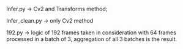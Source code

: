 Infer.py -> Cv2 and Transforms method; 

Infer_clean.py -> only Cv2 method

192.py -> logic of 192 frames taken in consideration with 64 frames processed in a batch of 3, aggregation of all 3 batches is the result. 
